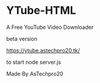 # YTube-HTML

A Free YouTube Video Downloader

beta version

https://ytube.astechpro20.tk/

to start node server.js

Made By AsTechpro20
